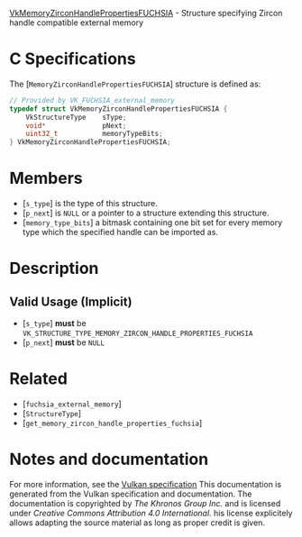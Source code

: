 [VkMemoryZirconHandlePropertiesFUCHSIA](https://www.khronos.org/registry/vulkan/specs/1.3-extensions/man/html/VkMemoryZirconHandlePropertiesFUCHSIA.html) - Structure specifying Zircon handle compatible external memory

# C Specifications
The [`MemoryZirconHandlePropertiesFUCHSIA`] structure is defined as:
```c
// Provided by VK_FUCHSIA_external_memory
typedef struct VkMemoryZirconHandlePropertiesFUCHSIA {
    VkStructureType    sType;
    void*              pNext;
    uint32_t           memoryTypeBits;
} VkMemoryZirconHandlePropertiesFUCHSIA;
```

# Members
- [`s_type`] is the type of this structure.
- [`p_next`] is `NULL` or a pointer to a structure extending this structure.
- [`memory_type_bits`] a bitmask containing one bit set for every memory type which the specified handle can be imported as.

# Description
## Valid Usage (Implicit)
-  [`s_type`] **must**  be `VK_STRUCTURE_TYPE_MEMORY_ZIRCON_HANDLE_PROPERTIES_FUCHSIA`
-  [`p_next`] **must**  be `NULL`

# Related
- [`fuchsia_external_memory`]
- [`StructureType`]
- [`get_memory_zircon_handle_properties_fuchsia`]

# Notes and documentation
For more information, see the [Vulkan specification](https://www.khronos.org/registry/vulkan/specs/1.3-extensions/html/vkspec.html)
This documentation is generated from the Vulkan specification and documentation.
The documentation is copyrighted by *The Khronos Group Inc.* and is licensed under *Creative Commons Attribution 4.0 International*.
his license explicitely allows adapting the source material as long as proper credit is given.
        